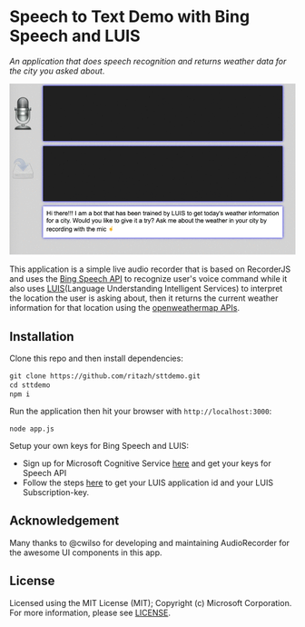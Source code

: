 # Speech to Text Demo with Bing Speech and LUIS

_An application that does speech recognition and returns weather data for the city you asked about_.

![STT Demo](sttdemo.gif)

This application is a simple live audio recorder that is based on RecorderJS and uses the [Bing Speech API](https://www.microsoft.com/cognitive-services/en-us/speech-api/documentation/overview) to recognize user's voice command while it also uses [LUIS](https://www.microsoft.com/cognitive-services/en-us/luis-api/documentation/home)(Language Understanding Intelligent Services) to interpret the location the user is asking about, then it returns the current weather information for that location using the [openweathermap APIs](http://openweathermap.org/). 

## Installation

Clone this repo and then install dependencies:

    git clone https://github.com/ritazh/sttdemo.git
    cd sttdemo
    npm i


Run the application then hit your browser with `http://localhost:3000`:

    node app.js


Setup your own keys for Bing Speech and LUIS:

* Sign up for Microsoft Cognitive Service [here](https://www.microsoft.com/cognitive-services/en-us/sign-up) and get your keys for Speech API
* Follow the steps [here](https://www.microsoft.com/cognitive-services/en-us/luis-api/documentation/getstartedwithluis-basics) to get your LUIS application id and your LUIS Subscription-key.

## Acknowledgement
Many thanks to @cwilso for developing and maintaining AudioRecorder for the awesome UI components in this app.

## License
Licensed using the MIT License (MIT); Copyright (c) Microsoft Corporation. For more information, please see [LICENSE](LICENSE).
